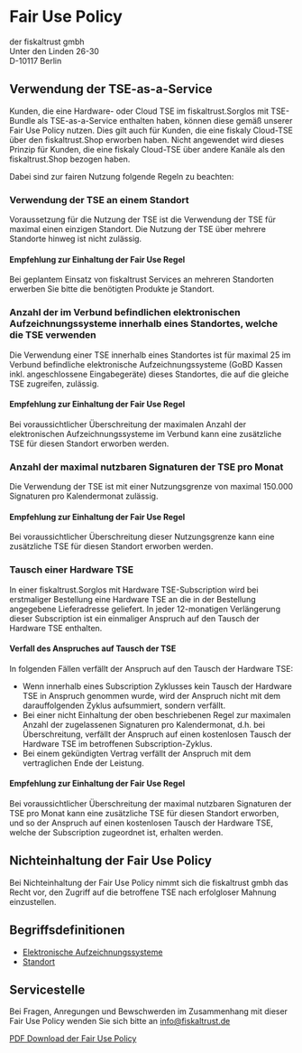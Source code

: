 # Fair Use Policy

der fiskaltrust gmbh<br />
Unter den Linden 26-30<br />
D-10117 Berlin<br />



## Verwendung der TSE-as-a-Service

Kunden, die eine Hardware- oder Cloud TSE im fiskaltrust.Sorglos mit TSE-Bundle als TSE-as-a-Service enthalten haben, können diese gemäß unserer Fair Use Policy nutzen. Dies gilt auch für Kunden, die eine fiskaly Cloud-TSE über den fiskaltrust.Shop erworben haben. Nicht angewendet wird dieses Prinzip für Kunden, die eine fiskaly Cloud-TSE über andere Kanäle als den fiskaltrust.Shop bezogen haben.

Dabei sind zur fairen Nutzung folgende Regeln zu beachten:

### Verwendung der TSE an einem Standort

Voraussetzung für die Nutzung der TSE ist die Verwendung der TSE für maximal einen einzigen Standort. Die Nutzung der TSE über mehrere Standorte hinweg ist nicht zulässig. 

#### Empfehlung zur Einhaltung der Fair Use Regel

Bei geplantem Einsatz von fiskaltrust Services an mehreren Standorten erwerben Sie bitte die benötigten Produkte je Standort.

### Anzahl der im Verbund befindlichen elektronischen Aufzeichnungssysteme innerhalb eines Standortes, welche die TSE verwenden

Die Verwendung einer TSE innerhalb eines Standortes ist für maximal 25 im Verbund befindliche elektronische Aufzeichnungssysteme (GoBD Kassen inkl. angeschlossene Eingabegeräte) dieses Standortes, die auf die gleiche TSE zugreifen, zulässig. 

#### Empfehlung zur Einhaltung der Fair Use Regel

Bei voraussichtlicher Überschreitung der maximalen Anzahl der elektronischen Aufzeichnungssysteme im Verbund kann eine zusätzliche TSE für diesen Standort erworben werden.

### Anzahl der maximal nutzbaren Signaturen der TSE pro Monat

Die Verwendung der TSE ist mit einer Nutzungsgrenze von maximal 150.000 Signaturen pro Kalendermonat zulässig. 

#### Empfehlung zur Einhaltung der Fair Use Regel

Bei voraussichtlicher Überschreitung dieser Nutzungsgrenze kann eine zusätzliche TSE für diesen Standort erworben werden.

### Tausch einer Hardware TSE

In einer fiskaltrust.Sorglos mit Hardware TSE-Subscription wird bei erstmaliger Bestellung eine Hardware TSE an die in der Bestellung angegebene Lieferadresse geliefert. In jeder 12-monatigen Verlängerung dieser Subscription ist ein einmaliger Anspruch auf den Tausch der Hardware TSE enthalten. 

#### Verfall des Anspruches auf Tausch der TSE

In folgenden Fällen verfällt der Anspruch auf den Tausch der Hardware TSE:

- Wenn innerhalb eines Subscription Zyklusses kein Tausch der Hardware TSE in Anspruch genommen wurde, wird der Anspruch nicht mit dem darauffolgenden Zyklus aufsummiert, sondern verfällt. 
- Bei einer nicht Einhaltung der oben beschriebenen Regel zur maximalen Anzahl der zugelassenen Signaturen pro Kalendermonat, d.h. bei Überschreitung, verfällt der Anspruch auf einen kostenlosen Tausch der Hardware TSE im betroffenen Subscription-Zyklus.
- Bei einem gekündigten Vertrag verfällt der Anspruch mit dem vertraglichen Ende der Leistung.

#### Empfehlung zur Einhaltung der Fair Use Regel

Bei voraussichtlicher Überschreitung der maximal nutzbaren Signaturen der TSE pro Monat kann eine zusätzliche TSE für diesen Standort erworben, und so der Anspruch auf einen kostenlosen Tausch der Hardware TSE, welche der Subscription zugeordnet ist, erhalten werden.

## Nichteinhaltung der Fair Use Policy

Bei Nichteinhaltung der Fair Use Policy nimmt sich die fiskaltrust gmbh das Recht vor, den Zugriff auf die betroffene TSE nach erfolgloser Mahnung einzustellen.

## Begriffsdefinitionen

- [Elektronische Aufzeichnungssysteme](https://github.com/fiskaltrust/productdescription-de-doc/tree/master/glossar#elektronisches-aufzeichnungssystem-kasse-registrierkasse-kassensystem-eingabestation-terminal)
- [Standort](https://github.com/fiskaltrust/productdescription-de-doc/tree/master/glossar#standort-outlet-location)

## Servicestelle

Bei Fragen, Anregungen und Bewschwerden im Zusammenhang mit dieser Fair Use Policy wenden Sie sich bitte an [info@fiskaltrust.de](mailto:info@fiskaltrust.de)



[PDF Download der Fair Use Policy](media/market-de-fair-use-policy.pdf)

